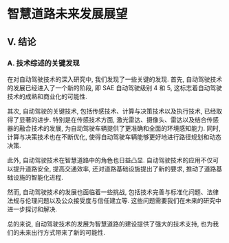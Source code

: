 # 智慧道路未来发展展望

## V. 结论

### A. 技术综述的关键发现

在对自动驾驶技术的深入研究中, 我们发现了一些关键的发现.
首先, 自动驾驶技术的发展已经进入了一个新的阶段, 即 SAE 自动驾驶级别 4 和 5, 这标志着自动驾驶技术的成熟和商业化的可能性.

其次, 自动驾驶的关键技术, 包括传感技术、计算与决策技术以及执行技术, 已经取得了显著的进步.
特别是在传感技术方面, 激光雷达、摄像头、雷达以及结合传感器的融合技术的发展, 为自动驾驶车辆提供了更准确和全面的环境感知能力.
同时, 计算与决策技术也在不断优化, 使得自动驾驶车辆能够更好地进行路径规划和动态决策.

此外, 自动驾驶技术在智慧道路中的角色也日益凸显.
自动驾驶技术的应用不仅可以提升道路安全, 提高交通效率, 还对道路基础设施提出了新的要求, 推动了道路基础设施的智能化进程.

然而, 自动驾驶技术的发展也面临着一些挑战, 包括技术完善与标准化问题、法律法规与伦理问题以及公众接受度与信任建立等.
这些问题需要我们在未来的研究中进一步探讨和解决.

总的来说, 自动驾驶技术的发展为智慧道路的建设提供了强大的技术支持, 也为我们的未来出行方式带来了新的可能性.
